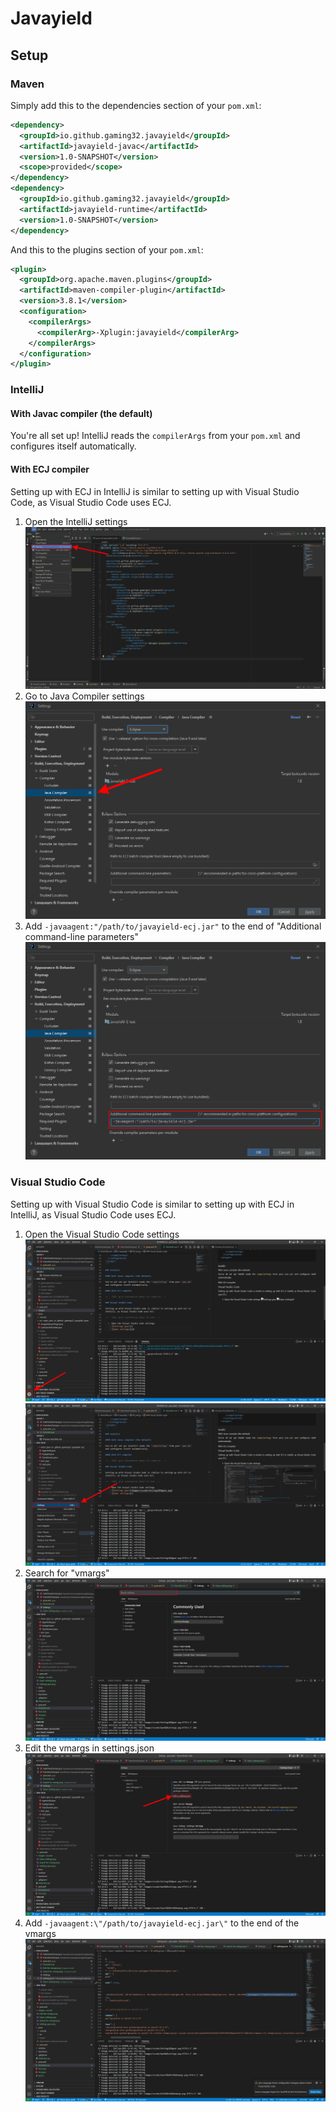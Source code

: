 # Javayield

## Setup

### Maven

Simply add this to the dependencies section of your `pom.xml`:

```xml
<dependency>
  <groupId>io.github.gaming32.javayield</groupId>
  <artifactId>javayield-javac</artifactId>
  <version>1.0-SNAPSHOT</version>
  <scope>provided</scope>
</dependency>
<dependency>
  <groupId>io.github.gaming32.javayield</groupId>
  <artifactId>javayield-runtime</artifactId>
  <version>1.0-SNAPSHOT</version>
</dependency>
```

And this to the plugins section of your `pom.xml`:

```xml
<plugin>
  <groupId>org.apache.maven.plugins</groupId>
  <artifactId>maven-compiler-plugin</artifactId>
  <version>3.8.1</version>
  <configuration>
    <compilerArgs>
      <compilerArg>-Xplugin:javayield</compilerArg>
    </compilerArgs>
  </configuration>
</plugin>
```

### IntelliJ

#### With Javac compiler (the default)

You're all set up! IntelliJ reads the `compilerArgs` from your `pom.xml` and configures itself automatically.

#### With ECJ compiler

Setting up with ECJ in IntelliJ is similar to setting up with Visual Studio Code, as Visual Studio Code uses ECJ.

  1. Open the IntelliJ settings
     ![Open IntelliJ settings](images/intellij-ecj/Open%20IntelliJ%20settings.png)
  2. Go to Java Compiler settings
     ![Go to Java Compiler settings](images/intellij-ecj/Go%20to%20Java%20Compiler%20settings.png)
  3. Add `-javaagent:"/path/to/javayield-ecj.jar"` to the end of "Additional command-line parameters"
     ![Add the arg](images/intellij-ecj/Add%20the%20arg.png)

### Visual Studio Code

Setting up with Visual Studio Code is similar to setting up with ECJ in IntelliJ, as Visual Studio Code uses ECJ.

  1. Open the Visual Studio Code settings
     ![Settings gear](images/vscode/Settings%20gear.png)
     ![Open settings](images/vscode/Open%20settings.png)
  2. Search for "vmargs"
     ![Search for vmargs](images/vscode/Search%20for%20vmargs.png)
  3. Edit the vmargs in settings.json
     ![Edit the vmargs](images/vscode/Edit%20the%20vmargs.png)
  4. Add `-javaagent:\"/path/to/javayield-ecj.jar\"` to the end of the vmargs
     ![Add the vmarg](images/vscode/Add%20the%20vmarg.png)
